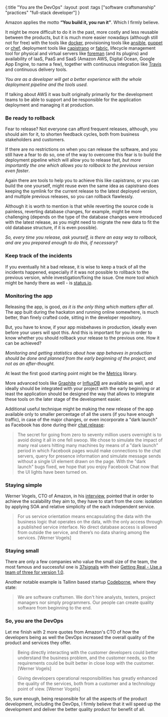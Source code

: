 {:title "You are the DevOps"
:layout :post
:tags ["software craftsmanship" "practices" "full-stack developer"]
}

Amazon applies the motto **“You build it, you run it”**. Which I firmly believe.

It might be more difficult to do it in the past, more costly and less reusable between the products, but it is much more easier nowadays (although still not for free) with the tools like [docker](https://www.docker.com/), provisioning tools like [ansible](http://www.ansible.com/), [puppet](https://puppetlabs.com/) or [chef](https://www.chef.io/chef/), deployment tools like [capistrano](http://capistranorb.com/) or [fabric](http://www.fabfile.org/), lifecycle management tool for physical and virtual servers like [foreman](http://theforeman.org/) (and its plugins) and availability of IaaS, PaaS and SaaS (Amazon AWS, Digital Ocean, Google App Engine, to name a few), together with continuous integration like [Travis](https://travis-ci.org/) and continuous delivery tools. 

*You are as a developer will get a better experience with the whole deployment pipeline and the tools used.*

If talking about AWS it was built originally primarily for the development teams to be able to support and be responsible for the application deployment and managing it at production.

### Be ready to rollback

Fear to release? Not everyone can afford frequent releases, although, you should aim for it, to shorten feedback cycles, both from business stakeholders and customers.

If there are no restrictions on when you can release the software, and you still have a fear to do so, one of the way to overcome this fear is to build the deployment pipeline which will allow you to release fast, *but more importantly the one which allows you to rollback to the previous version even faster*. 

Again there are tools to help you to achieve this like capistrano, or you can build the one yourself, might reuse even the same idea as capistrano does keeping the symlink for the current release to the latest deployed version, and multiple previous releases, so you can rollback flawlessly. 

Although it is worth to mention is that while reverting the source code is painless, reverting database changes, for example, might be more challenging (depends on the type of the database changes were introduced with the latest release, as you might need to migrate the new data to fit the old database structure, if it is even possible). 

*So, every time you release, ask yourself, is there an easy way to rollback, and are you prepared enough to do this, if necessary?*

### Keep track of the incidents

If you eventually hit a bad release, it is wise to keep a track of all the incidents happened, especially if it was not possible to rollback to the previous version, while investigation/fixing the issue. One more tool which might be handy there as well - is [status.io](https://status.io).

### Monitoring the app

Releasing the app, is good, *as it is the only thing which matters after all*.
The app built during the hackaton and running online somewhere, is much better, than finely crafted code, sitting in the developer repository.

But, you have to know, if your app misbehaves in production, ideally even before your users will spot this. And this is important for you in order to know whether you should rollback your release to the previous one.
How it can be achieved?

*Monitoring and getting statistics about how app behaves in production should be done and planned from the early beginning of the project, and not as an after-thought.*

At least the first good starting point might be the [Metrics](https://dropwizard.github.io/metrics/3.1.0/) library.

More advanced tools like [Graphite](http://graphite.wikidot.com/) or [InfluxDB](https://influxdb.com/) are available as well, and ideally should be integrated with your project with the early beginning or at least the application should be designed the way that allows to integrate these tools on the later stage of the development easier.

Additional useful technique might be making the new release of the app available only to smaller percentage of all the users (if you have enough traffic), in case of the major changes, or even incorporate a "dark launch" as Facebook has done during their [chat release](https://code.facebook.com/posts/150168455181595/facebook-chat/):

> The secret for going from zero to seventy million users overnight is to avoid doing it all in one fell swoop. We chose to simulate the impact of many real users hitting many machines by means of a "dark launch" period in which Facebook pages would make connections to the chat servers, query for presence information and simulate message sends without a single UI element drawn on the page. With the "dark launch" bugs fixed, we hope that you enjoy Facebook Chat now that the UI lights have been turned on.

### Staying simple

Werner Vogels, CTO of Amazon, in his [interview](http://queue.acm.org/detail.cfm?id=1142065), pointed that in order to achieve the scalability they aim to, they have to start from the core: isolation by applying SOA and relative simplicity of the each independent service.

> For us service orientation means encapsulating the data with the business logic that operates on the data, with the only access through a published service interface. No direct database access is allowed from outside the service, and there’s no data sharing among the services. [Werner Vogels]

### Staying small

There are only a few companies who value the small size of the team, the most famous and successful one is [37signals](https://37signals.com/) with their [Getting Real - Use a team of three for version 1.0](http://gettingreal.37signals.com/ch03_The_Three_Musketeers.php).

Another  notable example is Tallinn based startup [Codeborne](https://codeborne.com/), where they state:

> We are software craftsmen. We don't hire analysts, testers, project managers nor simply programmers. Our people can create quality software from beginning to the end.

### So, you are the DevOps

Let me finish with 2 more quotes from Amazon's CTO of how the developers being as well the DevOps increased the overall quality of the product and services they offer.

> Being directly interacting with the customer developers could better understand the business problem, and the customer needs, so the requirements could be built better
in close loop with the customer. [Werner Vogels]

> Giving developers operational responsibilities has greatly enhanced the quality of the services, both from a customer and a technology point of view. [Werner Vogels]

So, sure enough, being responsible for all the aspects of the product development, including the DevOps, I firmly believe that it will speed up the development and deliver the better quality product for benefit of all.
